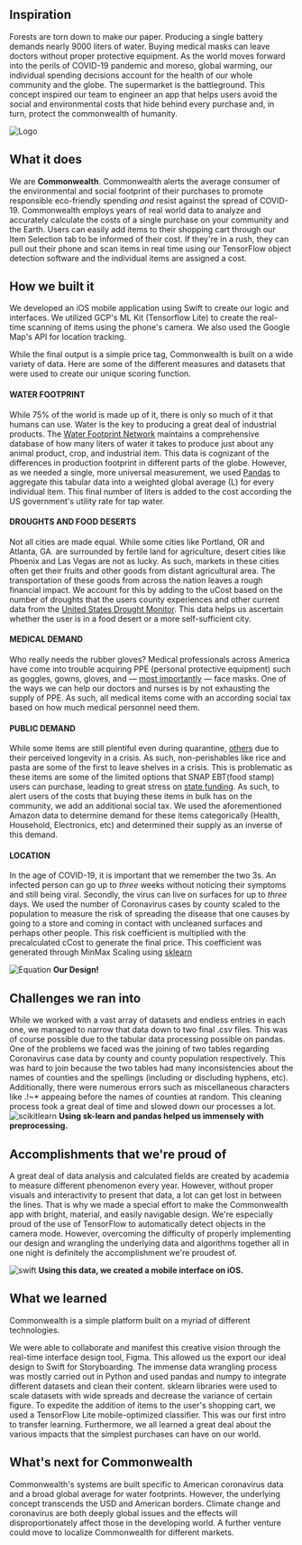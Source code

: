 ## Inspiration
Forests are torn down to make our paper. Producing a single battery demands nearly 9000 liters of water. Buying medical masks can leave doctors without proper protective equipment. As the world moves forward into the perils of COVID-19 pandemic and moreso, global warming, our individual spending decisions account for the health of our whole community and the globe. The supermarket is the battleground. This concept inspired our team to engineer an app that helps users avoid the social and environmental costs that hide behind every purchase and, in turn, protect the commonwealth of humanity.

![Logo](https://drive.google.com/uc?id=1PbF-hnxZmDiVrx50-ocHTUGWC8U4n9hs)

## What it does
We are **Commonwealth**. Commonwealth alerts the average consumer of the environmental and social footprint of their purchases to promote responsible eco-friendly spending _and_ resist against the spread of COVID-19. Commonwealth employs years of real world data to analyze and accurately calculate the costs of a single purchase on your community and the Earth. Users can easily add items to their shopping cart through our Item Selection tab to be informed of their cost. If they're in a rush, they can pull out their phone and scan items in real time using our TensorFlow object detection software and the individual items are assigned a cost.

## How we built it

We developed an iOS mobile application using Swift to create our logic and interfaces. We utilized GCP's ML Kit (Tensorflow Lite) to create the real-time scanning of items using the phone's camera. We also used the Google Map's API for location tracking.

While the final output is a simple price tag, Commonwealth is built on a wide variety of data. Here are some of the different measures and datasets that were used to create our unique scoring function. 

#### WATER FOOTPRINT
While 75% of the world is made up of it, there is only so much of it that humans can use. Water is the key to producing a great deal of industrial products. The [Water Footprint Network](https://waterfootprint.org/en/resources/waterstat/) maintains a comprehensive database of how many liters of water it takes to produce just about any animal product, crop, and industrial item. This data is cognizant of the differences in production footprint in different parts of the globe. However, as we needed a single, more universal measurement, we used [Pandas](https://pandas.pydata.org/) to aggregate this tabular data into a weighted global average (L) for every individual item. This final number of liters is added to the cost according the US government's utility rate for tap water.

#### DROUGHTS AND FOOD DESERTS
Not all cities are made equal. While some cities like Portland, OR and Atlanta, GA. are surrounded by fertile land for agriculture, desert cities like Phoenix and Las Vegas are not as lucky. As such, markets in these cities often get their fruits and other goods from distant agricultural area. The transportation of these goods from across the nation leaves a rough financial impact. We account for this by adding to the uCost based on the number of droughts that the users county experiences and other current data from the [United States Drought Monitor](https://droughtmonitor.unl.edu/). This data helps us ascertain whether the user is in a food desert or a more self-sufficient city.

#### MEDICAL DEMAND
Who really needs the rubber gloves? Medical professionals across America have come into trouble acquiring PPE (personal protective equipment) such as goggles, gowns, gloves, and — [most importantly](https://chicago.suntimes.com/coronavirus/2020/4/24/21233524/face-masks-coronavirus-consumer-guide) — face masks. One of the ways we can help our doctors and nurses is by not exhausting the supply of PPE. As such, all medical items come with an according social tax based on how much medical personnel need them.

#### PUBLIC DEMAND
While some items are still plentiful even during quarantine, [others](https://sellics.com/blog-coronavirus-covid-amazon-online-shopping/?fbclid=IwAR0Zc6r5cCJo1q8BwZvHhLDrGJcSMW6Zu8OpOkAWMAGJU4IlqmB0chsJg1A) due to their perceived longevity in a crisis. As such, non-perishables like rice and pasta are some of the first to leave shelves in a crisis. This is problematic as these items are some of the limited options that SNAP EBT(food stamp) users can purchase, leading to great stress on [state funding](https://www.wifr.com/content/news/Illinois-to-distribute-an-additional-112-million-to-SNAP-recipients-with-children-across-the-state-569802551.html). As such, to alert users of the costs that buying these items in bulk has on the community, we add an additional social tax. We used the aforementioned Amazon data to determine demand for these items categorically (Health, Household, Electronics, etc) and determined their supply as an inverse of this demand. 

#### LOCATION
In the age of COVID-19, it is important that we remember the two 3s. An infected person can go up to _three_ weeks without noticing their symptoms and still being viral. Secondly, the virus can live on surfaces for up to _three_ days. We used the number of Coronavirus cases by county scaled to the population to measure the risk of spreading the disease that one causes by going to a store and coming in contact with uncleaned surfaces and perhaps other people. This risk coefficient is multiplied with the precalculated cCost to generate the final price. This coefficient was generated through MinMax Scaling using [sklearn](https://scikit-learn.org/stable/)


![Equation](https://drive.google.com/uc?id=13KWYdy3ac3Wuol0sEwvnk6pvLc7GTQb1)
**Our Design!**


## Challenges we ran into
While we worked with a vast array of datasets and endless entries in each one, we managed to narrow that data down to two final .csv files. This was of course possible due to the tabular data processing possible on pandas. One of the problems we faced was the joining of two tables regarding Coronavirus case data by county and county population respectively. This was hard to join because the two tables had many inconsistencies about the names of counties and the spellings (including or discluding hyphens, etc). Additionally, there were numerous errors such as miscellaneous characters like .!~* appeaing before the names of counties at random. This cleaning process took a great deal of time and slowed down our processes a lot. 
![scikitlearn](https://drive.google.com/uc?id=1MtlQ5pQa1HskT2UoFwZG7htxns8DlMlW)
**Using sk-learn and pandas helped us immensely with preprocessing.**

## Accomplishments that we're proud of
A great deal of data analysis and calculated fields are created by academia to measure different phenomenon every year. However, without proper visuals and interactivity to present that data, a lot can get lost in between the lines. That is why we made a special effort to make the Commonwealth app with bright, material, and easily navigable design. We're especially proud of the use of TensorFlow to automatically detect objects in the camera mode. However, overcoming the difficulty of properly implementing our design and wrangling the underlying data and algorithms together all in one night is definitely the accomplishment we're proudest of. 

![swift](https://drive.google.com/uc?id=1uDRo0bVYe1NHyAwGqlX_nBF01c-kkuGk)
**Using this data, we created a mobile interface on iOS.**

## What we learned
Commonwealth is a simple platform built on a myriad of different technologies.

We were able to collaborate and manifest this creative vision through the real-time interface design tool, Figma. This allowed us the export our ideal design to Swift for Storyboarding. The immense data wrangling process was mostly carried out in Python and used pandas and numpy to integrate different datasets and clean their content. sklearn libraries were used to scale datasets with wide spreads and decrease the variance of certain figure. To expedite the addition of items to the user's shopping cart, we used a TensorFlow Lite mobile-optimized classifier. This was our first intro to transfer learning. Furthermore, we all learned a great deal about the various impacts that the simplest purchases can have on our world.
 
## What's next for Commonwealth
Commonwealth's systems are built specific to American coronavirus data and a broad global average for water footprints. However, the underlying concept transcends the USD and American borders. Climate change and coronavirus are both deeply global issues and the effects will disproportionately affect those in the developing world. A further venture could move to localize Commonwealth for different markets.
